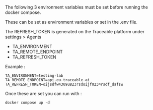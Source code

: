 The following 3 environment variables must be set before running the docker compose.

These can be set as environment variables or set in the .env file.

The REFRESH_TOKEN is generated on the Traceable platform under settings > Agents

- TA_ENVIRONMENT
- TA_REMOTE_ENDPOINT
- TA_REFRESH_TOKEN

Example : 

```
TA_ENVIRONMENT=testing-lab
TA_REMOTE_ENDPOINT=api.eu.traceable.ai
TA_REFRESH_TOKEN=oijsdfw4309u823rsdoijf0234rsdf_dafsw
```

Once these are set you can run with :

```
docker compose up -d 
```